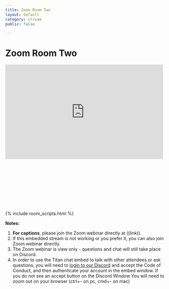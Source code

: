 ```yaml
---
title: Zoom Room Two
layout: default
category: stream
public: false

---
```

# Zoom Room Two

<iframe
src="https://player.twitch.tv/?channel=capricon2021b&parent=virtual.capricon.org" height="300" width="500" frameborder="0" scrolling="no" allowfullscreen="true" class="convention-video"> </iframe>

<iframe frameborder="0" class="convention-chat">
</iframe>

<script src="https://unpkg.com/dayjs@1.8.21/dayjs.min.js"></script>
<script>
const channel = "929769247641600010";
</script>
{% include room_scripts.html %}

**Notes:**

1. **For captions**, please join the Zoom webinar directly at ((link)).  
2. If this embedded stream is not working or you prefer it, you can also join Zoom webinar directly. 
3. The Zoom webinar is view only - questions and chat will still take place on Discord.
4. In order to use the Titan chat embed to talk with other attendees or ask questions, you will need to [login to our Discord]() and accept the Code of Conduct, and then authenticate your account in the embed window. If you do not see an accept button on the Discord Window You will need to zoom out on your browser (ctrl+- on pc, cmd+- on mac)
